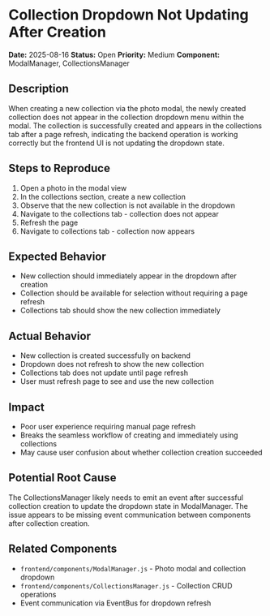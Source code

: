 # Collection Dropdown Not Updating After Creation

**Date:** 2025-08-16
**Status:** Open
**Priority:** Medium
**Component:** ModalManager, CollectionsManager

## Description
When creating a new collection via the photo modal, the newly created collection does not appear in the collection dropdown menu within the modal. The collection is successfully created and appears in the collections tab after a page refresh, indicating the backend operation is working correctly but the frontend UI is not updating the dropdown state.

## Steps to Reproduce
1. Open a photo in the modal view
2. In the collections section, create a new collection
3. Observe that the new collection is not available in the dropdown
4. Navigate to the collections tab - collection does not appear
5. Refresh the page
6. Navigate to collections tab - collection now appears

## Expected Behavior
- New collection should immediately appear in the dropdown after creation
- Collection should be available for selection without requiring a page refresh
- Collections tab should show the new collection immediately

## Actual Behavior
- New collection is created successfully on backend
- Dropdown does not refresh to show the new collection
- Collections tab does not update until page refresh
- User must refresh page to see and use the new collection

## Impact
- Poor user experience requiring manual page refresh
- Breaks the seamless workflow of creating and immediately using collections
- May cause user confusion about whether collection creation succeeded

## Potential Root Cause
The CollectionsManager likely needs to emit an event after successful collection creation to update the dropdown state in ModalManager. The issue appears to be missing event communication between components after collection creation.

## Related Components
- `frontend/components/ModalManager.js` - Photo modal and collection dropdown
- `frontend/components/CollectionsManager.js` - Collection CRUD operations
- Event communication via EventBus for dropdown refresh